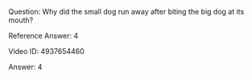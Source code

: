 Question: Why did the small dog run away after biting the big dog at its mouth?

Reference Answer: 4

Video ID: 4937654460

Answer: 4


